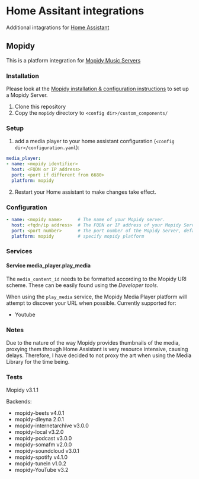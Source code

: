 # Home Assitant integrations
Additional intagrations for [Home Assistant](https://www.home-assistant.io/)

## Mopidy
This is a platform integration for [Mopidy Music Servers](https://mopidy.com/)

### Installation
Please look at the [Mopidy installation & configuration instructions](https://docs.mopidy.com/en/latest/installation/) to set up a Mopidy Server.

1. Clone this repository
2. Copy the `mopidy` directory to `<config dir>/custom_components/`

### Setup
1. add a media player to your home assistant configuration (`<config dir>/configuration.yaml`):

```yaml
media_player:
- name: <mopidy identifier>
  host: <FQDN or IP address>
  port: <port if different from 6680>
  platform: mopidy
```
2. Restart your Home assistant to make changes take effect.

### Configuration

```yaml
- name: <mopidy name>      # The name of your Mopidy server.
  host: <fqdn/ip address>  # The FQDN or IP address of your Mopidy Server
  port: <port number>      # The port number of the Mopidy Server, default: 6680
  platform: mopidy         # specify mopidy platform
```

### Services
#### Service media_player.play_media
The `media_content_id` needs to be formatted according to the Mopidy URI scheme. These can be easily found using the *Developer tools*.

When using the `play_media` service, the Mopidy Media Player platform will attempt to discover your URL when possible.
Currently supported for:
- Youtube

### Notes
Due to the nature of the way Mopidy provides thumbnails of the media,
proxying them through Home Assistant is very resource intensive, 
causing delays. Therefore, I have decided to not proxy the art when
using the Media Library for the time being.

### Tests
Mopidy v3.1.1

Backends:
- mopidy-beets v4.0.1
- mopidy-dleyna 2.0.1
- mopidy-internetarchive v3.0.0
- mopidy-local v3.2.0
- mopidy-podcast v3.0.0
- mopidy-somafm v2.0.0
- mopidy-soundcloud v3.0.1
- mopidy-spotify v4.1.0
- mopidy-tunein v1.0.2
- mopidy-YouTube v3.2

